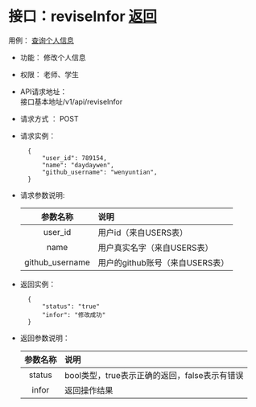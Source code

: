
# 接口：reviseInfor  [返回](../README.md)
用例： [查询个人信息](../用例/修改个人信息.md)

- 功能：
    修改个人信息
    
- 权限：
    老师、学生  
    
- API请求地址：     
    接口基本地址/v1/api/reviseInfor

- 请求方式 ：
    POST

- 请求实例：

        {
            "user_id": 789154,
            "name": "daydaywen",
            "github_username": "wenyuntian",
        }
        
- 请求参数说明:        

  |参数名称|说明|
  |:---------:|:--------------------------------------------------------|      
  | user_id | 用户id（来自USERS表） |
  | name | 用户真实名字（来自USERS表） |
  | github_username | 用户的github账号（来自USERS表） |
  

- 返回实例：

        {         
            "status": "true"
            "infor": "修改成功"
        }
 
- 返回参数说明：    
 
  |参数名称|说明|
  |:---------:|:--------------------------------------------------------|      
  |status|bool类型，true表示正确的返回，false表示有错误|
  |infor| 返回操作结果 |


